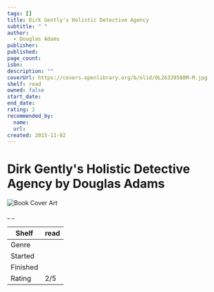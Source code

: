 ```yaml
---
tags: []
title: Dirk Gently's Holistic Detective Agency
subtitle: " "
author:
  - Douglas Adams
publisher:
published:
page_count:
isbn:
description: ""
coverUrl: https://covers.openlibrary.org/b/olid/OL26339588M-M.jpg
shelf: read
owned: false
start_date:
end_date:
rating: 2
recommended_by:
  name:
  url:
created: 2015-11-02
---
```


# Dirk Gently's Holistic Detective Agency by Douglas Adams

![Book Cover Art](https://covers.openlibrary.org/b/olid/OL26339588M-M.jpg)

_ _

| Shelf | read |
| --- | --- |
| Genre |  |
| Started |  |
| Finished |  |
| Rating | 2/5 |
